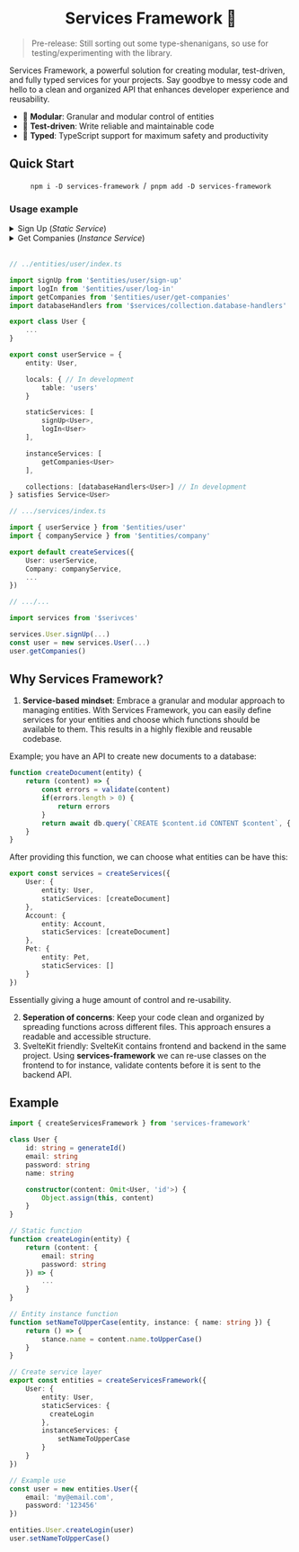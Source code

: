 <h1 align="center">Services Framework 🚀</h1>

> Pre-release: Still sorting out some type-shenanigans, so use for testing/experimenting with the library.

Services Framework, a powerful solution for creating modular, test-driven, and fully typed services for your projects. Say goodbye to messy code and hello to a clean and organized API that enhances developer experience and reusability.

- 🤩 **Modular**: Granular and modular control of entities
- 🧪 **Test-driven**: Write reliable and maintainable code
- 💫 **Typed**: TypeScript support for maximum safety and productivity

## Quick Start

<p align="center">
	<code>npm i -D services-framework</code>
	 / 
	<code>pnpm add -D services-framework</code>
</p>

### Usage example

<details><summary>Sign Up (<i>Static Service</i>)</summary>

```ts
// ../entities/user/sign-up.ts

import type { ClassConstructor, StaticServiceFunction } from 'services-framework'
import type { User } from '$entities/user'

export default (<T extends User>(User: ClassConstructor<T>) => ({

	async signUp(details: Partial<T> & Authentication) {
		const user = new User(...)
		...
	}

})) satisfies StaticServiceFunction

```
</details>

<details><summary>Get Companies (<i>Instance Service</i>)</summary>
	
```ts
// .../entities/users/get-companies.ts

import type { ClassConstructor, InstanceServiceFunction } from 'services-framework'
import type { User } from '$entities/user'

export default (<T extends User>(User: ClassConstructor<T>, instance: T) => ({

	async getCompanies() {
		const companies = instance.companies
		...
	}

})) satisfies InstanceServiceFunction

```
</details>

<br>

```ts
// ../entities/user/index.ts

import signUp from '$entities/user/sign-up'
import logIn from '$entities/user/log-in'
import getCompanies from '$entities/user/get-companies'
import databaseHandlers from '$services/collection.database-handlers'

export class User {
	...
}

export const userService = {
	entity: User,

	locals: { // In development
		table: 'users'
	}

	staticServices: [
		signUp<User>, 
		logIn<User>
	],

	instanceServices: [
		getCompanies<User>
	],

	collections: [databaseHandlers<User>] // In development
} satisfies Service<User>

```

```ts
// .../services/index.ts

import { userService } from '$entities/user'
import { companyService } from '$entities/company'

export default createServices({
	User: userService,
	Company: companyService,
	...
})

```

```ts
// .../...

import services from '$serivces'

services.User.signUp(...)
const user = new services.User(...)
user.getCompanies()

```

## Why Services Framework?

1. **Service-based mindset**: Embrace a granular and modular approach to managing entities. With Services Framework, you can easily define services for your entities and choose which functions should be available to them. This results in a highly flexible and reusable codebase.

Example; you have an API to create new documents to a database:

```ts
function createDocument(entity) {
    return (content) => {
        const errors = validate(content)
        if(errors.length > 0) {
            return errors
        }
        return await db.query(`CREATE $content.id CONTENT $content`, { content })
    }
}
```

After providing this function, we can choose what entities can be have this:

```ts
export const services = createServices({
    User: {
        entity: User,
        staticServices: [createDocument]
    },
    Account: {
        entity: Account,
        staticServices: [createDocument]
    },
    Pet: {
        entity: Pet,
        staticServices: []
    }
})
```

Essentially giving a huge amount of control and re-usability.

2. **Seperation of concerns**: Keep your code clean and organized by spreading functions across different files. This approach ensures a readable and accessible structure.
3. SvelteKit friendly: SvelteKit contains frontend and backend in the same project. Using **services-framework** we can re-use classes on the frontend to for instance, validate contents before it is sent to the backend API.

## Example

```ts
import { createServicesFramework } from 'services-framework'

class User {
    id: string = generateId()
    email: string
    password: string
    name: string

    constructor(content: Omit<User, 'id'>) {
        Object.assign(this, content)
    }
}

// Static function
function createLogin(entity) {
    return (content: {
        email: string
        password: string
    }) => {
        ...
    }
}

// Entity instance function
function setNameToUpperCase(entity, instance: { name: string }) {
    return () => {
        stance.name = content.name.toUpperCase()
    }
}

// Create service layer
export const entities = createServicesFramework({
    User: {
        entity: User,
        staticServices: {
          createLogin
        },
        instanceServices: {
            setNameToUpperCase
        }
    }
})

// Example use
const user = new entities.User({ 
    email: 'my@email.com', 
    password: '123456'
})

entities.User.createLogin(user)
user.setNameToUpperCase()

```

<div style='margin-bottom: 100px;'> </div>
